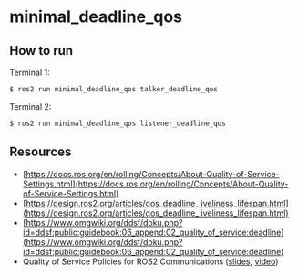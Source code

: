 # minimal_deadline_qos

## How to run

Terminal 1:

```bash
$ ros2 run minimal_deadline_qos talker_deadline_qos
```

Terminal 2:
```bash
$ ros2 run minimal_deadline_qos listener_deadline_qos
```

## Resources

- [https://docs.ros.org/en/rolling/Concepts/About-Quality-of-Service-Settings.html](https://docs.ros.org/en/rolling/Concepts/About-Quality-of-Service-Settings.html)
- [https://design.ros2.org/articles/qos_deadline_liveliness_lifespan.html](https://design.ros2.org/articles/qos_deadline_liveliness_lifespan.html)
- [https://www.omgwiki.org/ddsf/doku.php?id=ddsf:public:guidebook:06_append:02_quality_of_service:deadline](https://www.omgwiki.org/ddsf/doku.php?id=ddsf:public:guidebook:06_append:02_quality_of_service:deadline)
- Quality of Service Policies for ROS2 Communications 
([slides](https://roscon.ros.org/2019/talks/roscon2019_qos.pdf), [video](https://vimeo.com/379127762))
